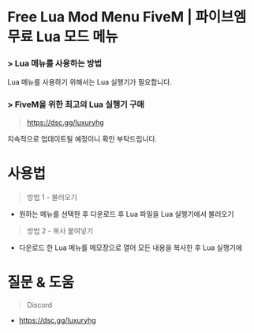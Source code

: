 # Free Lua Mod Menu FiveM | 파이브엠 무료 Lua 모드 메뉴

### > Lua 메뉴를 사용하는 방법
Lua 메뉴를 사용하기 위해서는 Lua 실행기가 필요합니다. 

### > FiveM을 위한 최고의 Lua 실행기 구매
> https://dsc.gg/luxuryhg

지속적으로 업데이트될 예정이니 확인 부탁드립니다.

# 사용법
> 방법 1 - 불러오기
- 원하는 메뉴를 선택한 후 다운로드 후 Lua 파일을 Lua 실행기에서 불러오기

> 방법 2 - 복사 붙여넣기
- 다운로드 한 Lua 메뉴를 메모장으로 열어 모든 내용을 복사한 후 Lua 실행기에 

# 질문 & 도움
> Discord
- https://dsc.gg/luxuryhg
